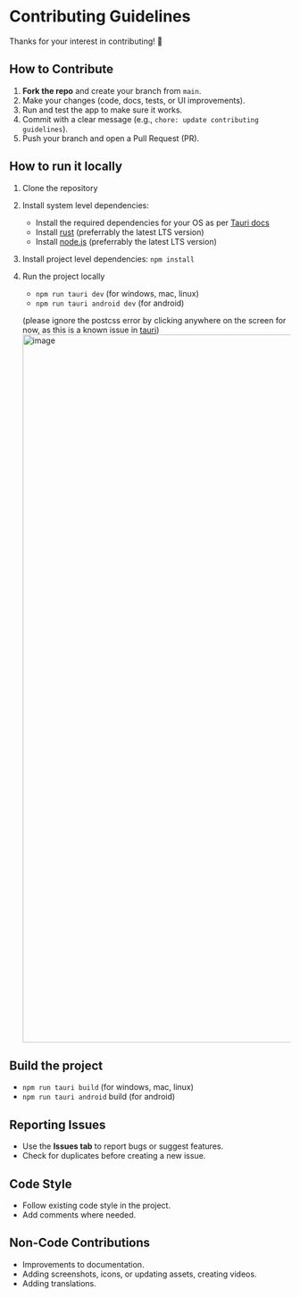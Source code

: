 # Contributing Guidelines

Thanks for your interest in contributing! 🎉

## How to Contribute

1. **Fork the repo** and create your branch from `main`.
2. Make your changes (code, docs, tests, or UI improvements).
3. Run and test the app to make sure it works.
4. Commit with a clear message (e.g., `chore: update contributing guidelines`).
5. Push your branch and open a Pull Request (PR).

## How to run it locally

1. Clone the repository
2. Install system level dependencies:
   - Install the required dependencies for your OS as per [Tauri docs](https://v2.tauri.app/start/prerequisites/#system-dependencies)
   - Install [rust](https://rust-lang.org/tools/install/) (preferrably the latest LTS version)
   - Install [node.js](https://nodejs.org/en/download) (preferrably the latest LTS version)
3. Install project level dependencies: `npm install`
4. Run the project locally
   - `npm run tauri dev` (for windows, mac, linux)
   - `npm run tauri android dev` (for android)

   (please ignore the postcss error by clicking anywhere on the screen for now, as this is a known issue in [tauri](https://github.com/tauri-apps/tauri/issues/5839))
   <img width="2255" height="1268" alt="image" src="https://github.com/user-attachments/assets/9e76c729-092d-49ed-870e-939b27b8cb57" />

## Build the project

- `npm run tauri build` (for windows, mac, linux)
- `npm run tauri android` build (for android)

## Reporting Issues

- Use the **Issues tab** to report bugs or suggest features.
- Check for duplicates before creating a new issue.

## Code Style

- Follow existing code style in the project.
- Add comments where needed.

## Non-Code Contributions

- Improvements to documentation.
- Adding screenshots, icons, or updating assets, creating videos.
- Adding translations.
